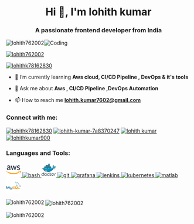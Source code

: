 <h1 align="center">Hi 👋, I'm lohith kumar</h1>
<h3 align="center">A passionate frontend developer from India</h3>
<img align="right" alt="Coding" width="400" src="https://cdn.dribbble.com/users/1162077/screenshots/3848914/programmer.gif">

<p align="left"> <img src="https://komarev.com/ghpvc/?username=lohith762002&label=Profile%20views&color=0e75b6&style=flat" alt="lohith762002" /> </p>

<p align="left"> <a href="https://github.com/ryo-ma/github-profile-trophy"><img src="https://github-profile-trophy.vercel.app/?username=lohith762002" alt="lohith762002" /></a> </p>

<p align="left"> <a href="https://twitter.com/lohithk78162830" target="blank"><img src="https://img.shields.io/twitter/follow/lohithk78162830?logo=twitter&style=for-the-badge" alt="lohithk78162830" /></a> </p>

- 🌱 I’m currently learning **Aws cloud, CI/CD Pipeline , DevOps & it's tools**

- 💬 Ask me about **Aws , CI/CD Pipeline ,DevOps Automation**

- 📫 How to reach me **lohith.kumar7602@gmail.com**

<h3 align="left">Connect with me:</h3>
<p align="left">
<a href="https://twitter.com/lohithk78162830" target="blank"><img align="center" src="https://raw.githubusercontent.com/rahuldkjain/github-profile-readme-generator/master/src/images/icons/Social/twitter.svg" alt="lohithk78162830" height="30" width="40" /></a>
<a href="https://linkedin.com/in/lohith-kumar-7a8370247" target="blank"><img align="center" src="https://raw.githubusercontent.com/rahuldkjain/github-profile-readme-generator/master/src/images/icons/Social/linked-in-alt.svg" alt="lohith-kumar-7a8370247" height="30" width="40" /></a>
<a href="https://fb.com/lohith kumar" target="blank"><img align="center" src="https://raw.githubusercontent.com/rahuldkjain/github-profile-readme-generator/master/src/images/icons/Social/facebook.svg" alt="lohith kumar" height="30" width="40" /></a>
<a href="https://instagram.com/lohithkumar900" target="blank"><img align="center" src="https://raw.githubusercontent.com/rahuldkjain/github-profile-readme-generator/master/src/images/icons/Social/instagram.svg" alt="lohithkumar900" height="30" width="40" /></a>
</p>

<h3 align="left">Languages and Tools:</h3>
<p align="left"> <a href="https://aws.amazon.com" target="_blank" rel="noreferrer"> <img src="https://raw.githubusercontent.com/devicons/devicon/master/icons/amazonwebservices/amazonwebservices-original-wordmark.svg" alt="aws" width="40" height="40"/> </a> <a href="https://www.gnu.org/software/bash/" target="_blank" rel="noreferrer"> <img src="https://www.vectorlogo.zone/logos/gnu_bash/gnu_bash-icon.svg" alt="bash" width="40" height="40"/> </a> <a href="https://www.docker.com/" target="_blank" rel="noreferrer"> <img src="https://raw.githubusercontent.com/devicons/devicon/master/icons/docker/docker-original-wordmark.svg" alt="docker" width="40" height="40"/> </a> <a href="https://git-scm.com/" target="_blank" rel="noreferrer"> <img src="https://www.vectorlogo.zone/logos/git-scm/git-scm-icon.svg" alt="git" width="40" height="40"/> </a> <a href="https://grafana.com" target="_blank" rel="noreferrer"> <img src="https://www.vectorlogo.zone/logos/grafana/grafana-icon.svg" alt="grafana" width="40" height="40"/> </a> <a href="https://www.jenkins.io" target="_blank" rel="noreferrer"> <img src="https://www.vectorlogo.zone/logos/jenkins/jenkins-icon.svg" alt="jenkins" width="40" height="40"/> </a> <a href="https://kubernetes.io" target="_blank" rel="noreferrer"> <img src="https://www.vectorlogo.zone/logos/kubernetes/kubernetes-icon.svg" alt="kubernetes" width="40" height="40"/> </a> <a href="https://www.mathworks.com/" target="_blank" rel="noreferrer"> <img src="https://upload.wikimedia.org/wikipedia/commons/2/21/Matlab_Logo.png" alt="matlab" width="40" height="40"/> </a> <a href="https://www.mysql.com/" target="_blank" rel="noreferrer"> <img src="https://raw.githubusercontent.com/devicons/devicon/master/icons/mysql/mysql-original-wordmark.svg" alt="mysql" width="40" height="40"/> </a> </p>

<p><img align="left" src="https://github-readme-stats.vercel.app/api/top-langs?username=lohith762002&show_icons=true&locale=en&layout=compact" alt="lohith762002" /></p>

<p>&nbsp;<img align="center" src="https://github-readme-stats.vercel.app/api?username=lohith762002&show_icons=true&locale=en" alt="lohith762002" /></p>

<p><img align="center" src="https://github-readme-streak-stats.herokuapp.com/?user=lohith762002&" alt="lohith762002" /></p>
